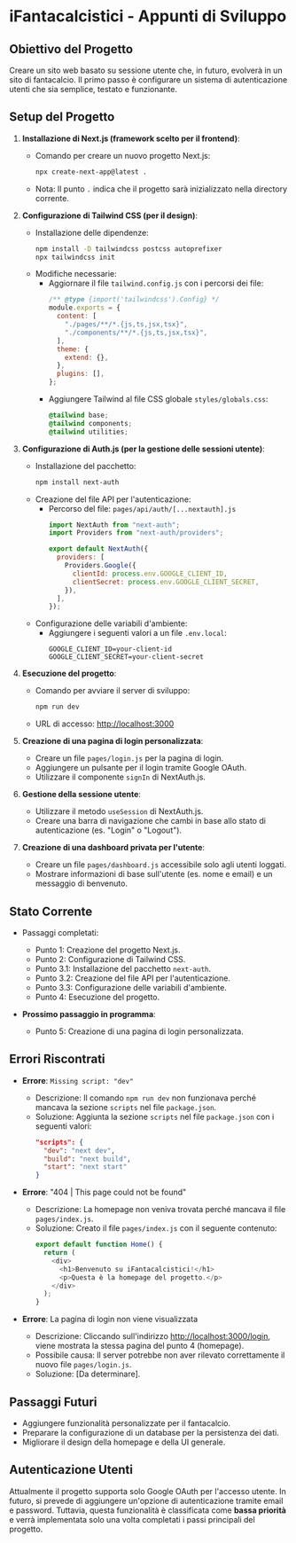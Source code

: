 # iFantacalcistici - Appunti di Sviluppo

## Obiettivo del Progetto
Creare un sito web basato su sessione utente che, in futuro, evolverà in un sito di fantacalcio. Il primo passo è configurare un sistema di autenticazione utenti che sia semplice, testato e funzionante.

## Setup del Progetto

1. **Installazione di Next.js (framework scelto per il frontend)**:
   - Comando per creare un nuovo progetto Next.js:
     ```bash
     npx create-next-app@latest .
     ```
   - Nota: Il punto `.` indica che il progetto sarà inizializzato nella directory corrente.

2. **Configurazione di Tailwind CSS (per il design)**:
   - Installazione delle dipendenze:
     ```bash
     npm install -D tailwindcss postcss autoprefixer
     npx tailwindcss init
     ```
   - Modifiche necessarie:
     - Aggiornare il file `tailwind.config.js` con i percorsi dei file:
       ```javascript
       /** @type {import('tailwindcss').Config} */
       module.exports = {
         content: [
           "./pages/**/*.{js,ts,jsx,tsx}",
           "./components/**/*.{js,ts,jsx,tsx}",
         ],
         theme: {
           extend: {},
         },
         plugins: [],
       };
       ```
     - Aggiungere Tailwind al file CSS globale `styles/globals.css`:
       ```css
       @tailwind base;
       @tailwind components;
       @tailwind utilities;
       ```

3. **Configurazione di Auth.js (per la gestione delle sessioni utente)**:
   - Installazione del pacchetto:
     ```bash
     npm install next-auth
     ```
   - Creazione del file API per l'autenticazione:
     - Percorso del file: `pages/api/auth/[...nextauth].js`
       ```javascript
       import NextAuth from "next-auth";
       import Providers from "next-auth/providers";

       export default NextAuth({
         providers: [
           Providers.Google({
             clientId: process.env.GOOGLE_CLIENT_ID,
             clientSecret: process.env.GOOGLE_CLIENT_SECRET,
           }),
         ],
       });
       ```
   - Configurazione delle variabili d'ambiente:
     - Aggiungere i seguenti valori a un file `.env.local`:
       ```env
       GOOGLE_CLIENT_ID=your-client-id
       GOOGLE_CLIENT_SECRET=your-client-secret
       ```

4. **Esecuzione del progetto**:
   - Comando per avviare il server di sviluppo:
     ```bash
     npm run dev
     ```
   - URL di accesso: [http://localhost:3000](http://localhost:3000)

5. **Creazione di una pagina di login personalizzata**:
   - Creare un file `pages/login.js` per la pagina di login.
   - Aggiungere un pulsante per il login tramite Google OAuth.
   - Utilizzare il componente `signIn` di NextAuth.js.

6. **Gestione della sessione utente**:
   - Utilizzare il metodo `useSession` di NextAuth.js.
   - Creare una barra di navigazione che cambi in base allo stato di autenticazione (es. "Login" o "Logout").

7. **Creazione di una dashboard privata per l'utente**:
   - Creare un file `pages/dashboard.js` accessibile solo agli utenti loggati.
   - Mostrare informazioni di base sull'utente (es. nome e email) e un messaggio di benvenuto.

## Stato Corrente
- Passaggi completati:
  - Punto 1: Creazione del progetto Next.js.
  - Punto 2: Configurazione di Tailwind CSS.
  - Punto 3.1: Installazione del pacchetto `next-auth`.
  - Punto 3.2: Creazione del file API per l'autenticazione.
  - Punto 3.3: Configurazione delle variabili d'ambiente.
  - Punto 4: Esecuzione del progetto.

- **Prossimo passaggio in programma**:
  - Punto 5: Creazione di una pagina di login personalizzata.

## Errori Riscontrati
- **Errore**: `Missing script: "dev"`
  - Descrizione: Il comando `npm run dev` non funzionava perché mancava la sezione `scripts` nel file `package.json`.
  - Soluzione: Aggiunta la sezione `scripts` nel file `package.json` con i seguenti valori:
    ```json
    "scripts": {
      "dev": "next dev",
      "build": "next build",
      "start": "next start"
    }
    ```

- **Errore**: "404 | This page could not be found"
  - Descrizione: La homepage non veniva trovata perché mancava il file `pages/index.js`.
  - Soluzione: Creato il file `pages/index.js` con il seguente contenuto:
    ```javascript
    export default function Home() {
      return (
        <div>
          <h1>Benvenuto su iFantacalcistici!</h1>
          <p>Questa è la homepage del progetto.</p>
        </div>
      );
    }
    ```

- **Errore**: La pagina di login non viene visualizzata
  - Descrizione: Cliccando sull'indirizzo [http://localhost:3000/login](http://localhost:3000/login), viene mostrata la stessa pagina del punto 4 (homepage).
  - Possibile causa: Il server potrebbe non aver rilevato correttamente il nuovo file `pages/login.js`.
  - Soluzione: [Da determinare].

## Passaggi Futuri
- Aggiungere funzionalità personalizzate per il fantacalcio.
- Preparare la configurazione di un database per la persistenza dei dati.
- Migliorare il design della homepage e della UI generale.

## Autenticazione Utenti
Attualmente il progetto supporta solo Google OAuth per l'accesso utente.
In futuro, si prevede di aggiungere un'opzione di autenticazione tramite email e password. Tuttavia, questa funzionalità è classificata come **bassa priorità** e verrà implementata solo una volta completati i passi principali del progetto.